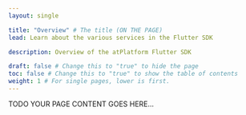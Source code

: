 ```yaml
---
layout: single

title: "Overview" # The title (ON THE PAGE)
lead: Learn about the various services in the Flutter SDK

description: Overview of the atPlatform Flutter SDK

draft: false # Change this to "true" to hide the page
toc: false # Change this to "true" to show the table of contents
weight: 1 # For single pages, lower is first.
---
```


TODO YOUR PAGE CONTENT GOES HERE...
